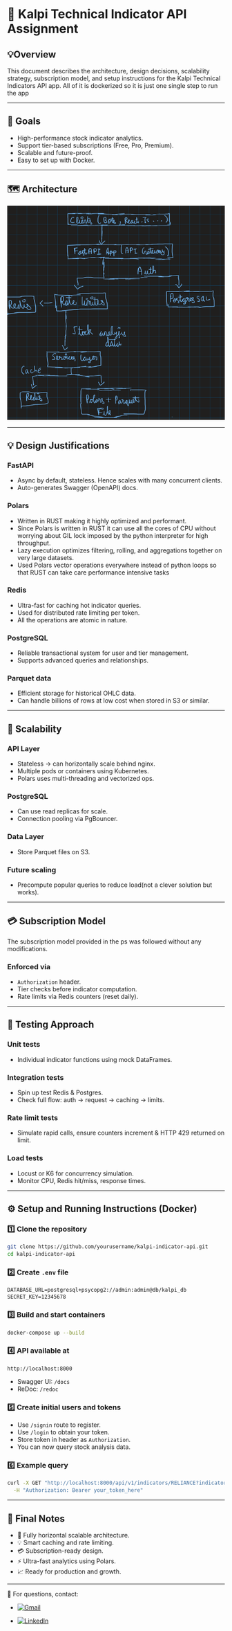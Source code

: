 # 📄 Kalpi Technical Indicator API Assignment

## 💡Overview

This document describes the architecture, design decisions, scalability strategy, subscription model, and setup instructions for the Kalpi Technical Indicators API app. All of it is dockerized so it is just one single step to run the app

---

## 🎯 Goals

* High-performance stock indicator analytics.
* Support tier-based subscriptions (Free, Pro, Premium).
* Scalable and future-proof.
* Easy to set up with Docker.

---

## 🗺️ Architecture

![Architecture of the Application](./images/architecture.png)

---

## 💡 Design Justifications

### FastAPI

* Async by default, stateless. Hence scales with many concurrent clients.
* Auto-generates Swagger (OpenAPI) docs.

### Polars

* Written in RUST making it highly optimized and performant.
* Since Polars is written in RUST it can use all the cores of CPU without worrying about GIL lock imposed by the python interpreter for high throughput.
* Lazy execution optimizes filtering, rolling, and aggregations together on very large datasets.
* Used Polars vector operations everywhere instead of python loops so that RUST can take care performance intensive tasks

### Redis

* Ultra-fast for caching hot indicator queries.
* Used for distributed rate limiting per token.
* All the operations are atomic in nature.

### PostgreSQL

* Reliable transactional system for user and tier management.
* Supports advanced queries and relationships.

### Parquet data

* Efficient storage for historical OHLC data.
* Can handle billions of rows at low cost when stored in S3 or similar.

---

## 🚀 Scalability

### API Layer

* Stateless → can horizontally scale behind nginx.
* Multiple pods or containers using Kubernetes.
* Polars uses multi-threading and vectorized ops.

### PostgreSQL

* Can use read replicas for scale.
* Connection pooling via PgBouncer.

### Data Layer

* Store Parquet files on S3.

### Future scaling

* Precompute popular queries to reduce load(not a clever solution but works).

---

## 💳 Subscription Model

The subscription model provided in the ps was followed without any modifications.

### Enforced via

* `Authorization` header.
* Tier checks before indicator computation.
* Rate limits via Redis counters (reset daily).

---

## 🧪 Testing Approach

### Unit tests

* Individual indicator functions using mock DataFrames.

### Integration tests

* Spin up test Redis & Postgres.
* Check full flow: auth → request → caching → limits.

### Rate limit tests

* Simulate rapid calls, ensure counters increment & HTTP 429 returned on limit.

### Load tests

* Locust or K6 for concurrency simulation.
* Monitor CPU, Redis hit/miss, response times.

---

## ⚙️ Setup and Running Instructions (Docker)

### 1️⃣ Clone the repository

```bash
git clone https://github.com/yourusername/kalpi-indicator-api.git
cd kalpi-indicator-api
```

### 2️⃣ Create `.env` file

```env
DATABASE_URL=postgresql+psycopg2://admin:admin@db/kalpi_db
SECRET_KEY=12345678
```

### 3️⃣ Build and start containers

```bash
docker-compose up --build
```

### 4️⃣ API available at

```
http://localhost:8000
```

* Swagger UI: `/docs`
* ReDoc: `/redoc`

### 5️⃣ Create initial users and tokens

* Use `/signin` route to register.
* Use `/login` to obtain your token.
* Store token in header as `Authorization`.
* You can now query stock analysis data.

### 6️⃣ Example query

```bash
curl -X GET "http://localhost:8000/api/v1/indicators/RELIANCE?indicator_name=sma&start_date=2024-01-01&end_date=2024-04-01&window=20" \
  -H "Authorization: Bearer your_token_here"
```

---

## 💬 Final Notes

* 🎯 Fully horizontal scalable architecture.
* 💡 Smart caching and rate limiting.
* 💳 Subscription-ready design.
* ⚡ Ultra-fast analytics using Polars.
* 📈 Ready for production and growth.

---

🚀 For questions, contact:
* <a href="mailto:gurupranav08@gmail.com">
  <img src="https://img.shields.io/badge/Gmail-D14836?style=for-the-badge&logo=gmail&logoColor=white" alt="Gmail"/>
</a>

* <a href="https://www.linkedin.com/in/p-r-guru-pranav-20b32722a" target="_blank">
  <img src="https://img.shields.io/badge/LinkedIn-0077B5?style=for-the-badge&logo=linkedin&logoColor=white" alt="LinkedIn"/>
</a>

